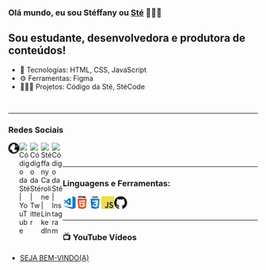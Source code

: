 ### Olá mundo, eu sou Stéffany ou [Sté](https://www.youtube.com/channel/UCYJVdIWVaYj-S5K1rPg3JIw?view_as=subscriber) 👩🏻‍🚀

## Sou estudante, desenvolvedora e produtora de conteúdos!
- 🚀 Tecnologias: HTML, CSS, JavaScript
- ⚙ Ferramentas: Figma
- 👩🏻‍🚀 Projetos: Código da Sté, StéCode


<br />

---

### Redes Sociais
[<img align="left" alt="Código da Sté" width="22px" src="https://raw.githubusercontent.com/iconic/open-iconic/master/svg/globe.svg" />][website]
[<img align="left" alt="Código da Sté | YouTube" width="22px" src="https://cdn.jsdelivr.net/npm/simple-icons@v3/icons/youtube.svg" />][youtube]
[<img align="left" alt="Código da Sté | Twitter" width="22px" src="https://cdn.jsdelivr.net/npm/simple-icons@v3/icons/twitter.svg" />][twitter]
[<img align="left" alt="Stéffany Caroline | LinkedIn" width="22px" src="https://cdn.jsdelivr.net/npm/simple-icons@v3/icons/linkedin.svg" />][linkedin]
[<img align="left" alt="Código da Sté | Instagram" width="22px" src="https://cdn.jsdelivr.net/npm/simple-icons@v3/icons/instagram.svg" />][instagram]


<br />
<br />

---

### Linguagens e Ferramentas:

[<img align="left" alt="Visual Studio Code" width="26px" src="https://raw.githubusercontent.com/github/explore/80688e429a7d4ef2fca1e82350fe8e3517d3494d/topics/visual-studio-code/visual-studio-code.png" />][webdevplaylist]
[<img align="left" alt="HTML5" width="26px" src="https://raw.githubusercontent.com/github/explore/80688e429a7d4ef2fca1e82350fe8e3517d3494d/topics/html/html.png" />][webdevplaylist]
[<img align="left" alt="CSS3" width="26px" src="https://raw.githubusercontent.com/github/explore/80688e429a7d4ef2fca1e82350fe8e3517d3494d/topics/css/css.png" />][webdevplaylist]
[<img align="left" alt="JavaScript" width="26px" src="https://raw.githubusercontent.com/github/explore/80688e429a7d4ef2fca1e82350fe8e3517d3494d/topics/javascript/javascript.png" />][webdevplaylist]
[<img align="left" alt="GitHub" width="26px" src="https://raw.githubusercontent.com/github/explore/78df643247d429f6cc873026c0622819ad797942/topics/github/github.png" />][webdevplaylist]


[website]: https://codigoste.com.br/
[twitter]: https://twitter.com/codigodaste
[youtube]: https://www.youtube.com/channel/UCYJVdIWVaYj-S5K1rPg3JIw?view_as=subscriber
[instagram]: https://www.instagram.com/codigodaste/
[linkedin]: https://www.linkedin.com/in/steffanydev/
[webdevplaylist]: ttps://www.youtube.com/channel/UCYJVdIWVaYj-S5K1rPg3JIw?view_as=subscriber


<br />
<br />

---

### 📺 YouTube Vídeos

- [SEJA BEM-VINDO(A)](https://www.youtube.com/watch?v=EmHHqC-E0OE)

